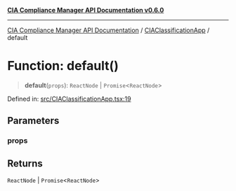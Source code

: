[**CIA Compliance Manager API Documentation v0.6.0**](../../README.md)

***

[CIA Compliance Manager API Documentation](../../modules.md) / [CIAClassificationApp](../README.md) / default

# Function: default()

> **default**(`props`): `ReactNode` \| `Promise`\<`ReactNode`\>

Defined in: [src/CIAClassificationApp.tsx:19](https://github.com/Hack23/cia-compliance-manager/blob/ca083b463223765b22422b66b3a43930241849bd/src/CIAClassificationApp.tsx#L19)

## Parameters

### props

## Returns

`ReactNode` \| `Promise`\<`ReactNode`\>

